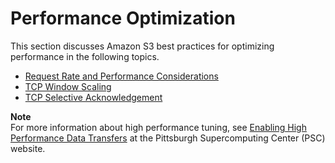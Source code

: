 # Performance Optimization<a name="PerformanceOptimization"></a>

This section discusses Amazon S3 best practices for optimizing performance in the following topics\.


+ [Request Rate and Performance Considerations](request-rate-perf-considerations.md)
+ [TCP Window Scaling](TCPWindowScaling.md)
+ [TCP Selective Acknowledgement](TCPSelectiveAcknowledgement.md)

**Note**  
 For more information about high performance tuning, see [Enabling High Performance Data Transfers](https://www.psc.edu/index.php/using-joomla/extensions/templates/atomic/641-tcp-tune) at the Pittsburgh Supercomputing Center \(PSC\) website\. 